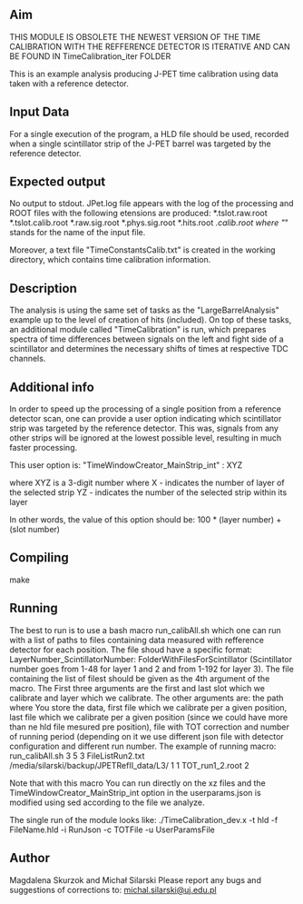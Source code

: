 Aim
---
THIS MODULE IS OBSOLETE THE NEWEST VERSION OF THE TIME CALIBRATION WITH THE REFFERENCE DETECTOR IS ITERATIVE AND CAN BE FOUND IN TimeCalibration_iter FOLDER

This is an example analysis producing J-PET time calibration using data taken with a reference detector.

Input Data
-----------
For a single execution of the program, a HLD file should be used, recorded when a single scintillator strip of the J-PET barrel was targeted by the reference detector.

Expected output
---------------
No output to stdout.
JPet.log file appears with the log of the processing and ROOT files with the following etensions are produced:
 *.tslot.raw.root
 *.tslot.calib.root
 *.raw.sig.root
 *.phys.sig.root
 *.hits.root
 *.calib.root
where "*" stands for the name of the input file.

Moreover, a text file "TimeConstantsCalib.txt" is created in the working directory, which contains time calibration information.

Description
--------------
The analysis is using the same set of tasks as the "LargeBarrelAnalysis" example up to the level of creation of hits (included). On top of these tasks, an additional module called "TimeCalibration" is run, which prepares spectra of time differences between signals on the left and fight side of a scintillator and determines the necessary shifts of times at respective TDC channels.

Additional info
--------------
In order to speed up the processing of a single position from a reference detector scan, one can provide a user option indicating which scintillator strip was targeted by the reference detector. This was, signals from any other strips will be ignored at the lowest possible level, resulting in much faster processing.

This user option is:
"TimeWindowCreator_MainStrip_int" : XYZ

where XYZ is a 3-digit number where
X - indicates the number of layer of the selected strip
YZ - indicates the number of the selected strip within its layer

In other words, the value of this option should be:
100 * (layer number) + (slot number)

Compiling 
------------
make

Running
------------
The best to run is to use a bash macro run_calibAll.sh which one can run with a list of paths to files containing data measured with refference detector for each position.
The file shoud have a specific format: LayerNumber_ScintillatorNumber: FolderWithFilesForScintillator (Scintillator number goes from 1-48 for layer 1 and 2 and  from 1-192
for layer 3). The file containing the list of filest should be given as the 4th argument of the macro. The First three arguments are the first and last slot which we calibrate
and layer which we calibrate. The other arguments are: the path where You store the data, first file which we calibrate per a given position, last file which we calibrate per
a given position (since we could have more than ne hld file mesured pre position), file with TOT correction and number of running period (depending on it we use different json
file with detector configuration and different run number.
The example of running macro:
run_calibAll.sh 3 5 3 FileListRun2.txt /media/silarski/backup/JPETRefII_data/L3/ 1 1 TOT_run1_2.root 2

Note that with this macro You can run directly on the xz files and the TimeWindowCreator_MainStrip_int option in the userparams.json is modified using sed according to the
file we analyze.

The single run of the module looks like:
./TimeCalibration_dev.x -t hld -f FileName.hld -i RunJson -c TOTFile -u UserParamsFile

Author
------------
Magdalena Skurzok and Michał Silarski
Please report any bugs and suggestions of corrections to: <michal.silarski@uj.edu.pl>
